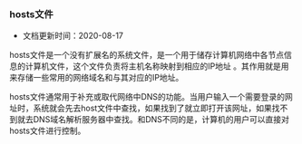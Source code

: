 ### hosts文件

- 文档更新时间：2020-08-17

hosts文件是一个没有扩展名的系统文件，是一个用于储存计算机网络中各节点信息的计算机文件，这个文件负责将主机名称映射到相应的IP地址 。其作用就是用来存储一些常用的网络域名和与其对应的IP地址。

hosts文件通常用于补充或取代网络中DNS的功能。当用户输入一个需要登录的网址时，系统就会先去host文件中查找，如果找到了就立即打开该网址，如果找不到就去DNS域名解析服务器中查找。和DNS不同的是，计算机的用户可以直接对hosts文件进行控制。